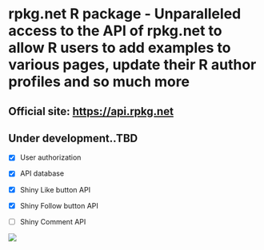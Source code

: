 # rpkg.net R package - Unparalleled access to the API of rpkg.net to allow R users to add examples to various pages, update their R author profiles and so much more

## Official site: https://api.rpkg.net


## Under development..TBD

  - [x] User authorization
  
  - [x] API database
  
  - [x] Shiny Like button API
  
  - [x] Shiny Follow button API
  
  - [ ] Shiny Comment API
  
 ![](https://api.rpkg.net/dist/images/api_rpkg.png)
